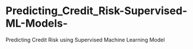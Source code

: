 # Predicting_Credit_Risk-Supervised-ML-Models-
Predicting Credit Risk using Supervised Machine Learning Model
